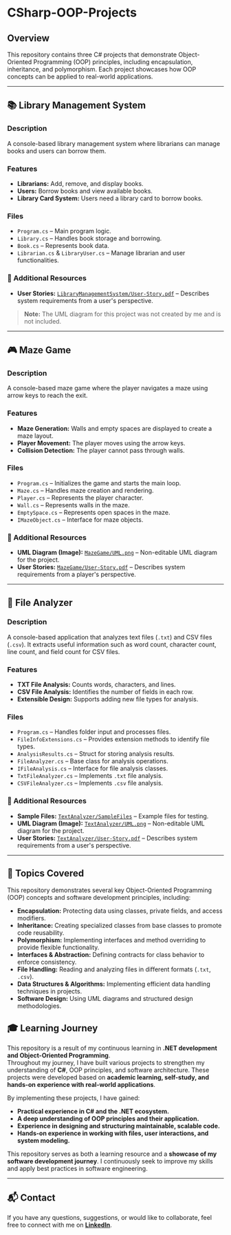 # CSharp-OOP-Projects

## Overview
This repository contains three C# projects that demonstrate Object-Oriented Programming (OOP) principles, including encapsulation, inheritance, and polymorphism. Each project showcases how OOP concepts can be applied to real-world applications.

---

## 📚 Library Management System
### Description
A console-based library management system where librarians can manage books and users can borrow them.

### Features
- **Librarians:** Add, remove, and display books.
- **Users:** Borrow books and view available books.
- **Library Card System:** Users need a library card to borrow books.

### Files
- `Program.cs` – Main program logic.
- `Library.cs` – Handles book storage and borrowing.
- `Book.cs` – Represents book data.
- `Librarian.cs` & `LibraryUser.cs` – Manage librarian and user functionalities.

### 📌 Additional Resources
- **User Stories:** [`LibraryManagementSystem/User-Story.pdf`](LibraryManagementSystem/User-Story.pdf) – Describes system requirements from a user's perspective.

> **Note:** The UML diagram for this project was not created by me and is not included.

---

## 🎮 Maze Game
### Description
A console-based maze game where the player navigates a maze using arrow keys to reach the exit.

### Features
- **Maze Generation:** Walls and empty spaces are displayed to create a maze layout.
- **Player Movement:** The player moves using the arrow keys.
- **Collision Detection:** The player cannot pass through walls.

### Files
- `Program.cs` – Initializes the game and starts the main loop.
- `Maze.cs` – Handles maze creation and rendering.
- `Player.cs` – Represents the player character.
- `Wall.cs` – Represents walls in the maze.
- `EmptySpace.cs` – Represents open spaces in the maze.
- `IMazeObject.cs` – Interface for maze objects.

### 📌 Additional Resources
- **UML Diagram (Image):** [`MazeGame/UML.png`](MazeGame/UML.png) – Non-editable UML diagram for the project.
- **User Stories:** [`MazeGame/User-Story.pdf`](MazeGame/User-Story.pdf) – Describes system requirements from a player's perspective.

---

## 📂 File Analyzer
### Description
A console-based application that analyzes text files (`.txt`) and CSV files (`.csv`). It extracts useful information such as word count, character count, line count, and field count for CSV files.

### Features
- **TXT File Analysis:** Counts words, characters, and lines.
- **CSV File Analysis:** Identifies the number of fields in each row.
- **Extensible Design:** Supports adding new file types for analysis.

### Files
- `Program.cs` – Handles folder input and processes files.
- `FileInfoExtensions.cs` – Provides extension methods to identify file types.
- `AnalysisResults.cs` – Struct for storing analysis results.
- `FileAnalyzer.cs` – Base class for analysis operations.
- `IFileAnalysis.cs` – Interface for file analysis classes.
- `TxtFileAnalyzer.cs` – Implements `.txt` file analysis.
- `CSVFileAnalyzer.cs` – Implements `.csv` file analysis.

### 📌 Additional Resources
- **Sample Files:** [`TextAnalyzer/SampleFiles`](TextAnalyzer/samples) – Example files for testing.
- **UML Diagram (Image):** [`TextAnalyzer/UML.png`](TextAnalyzer/UML.png) – Non-editable UML diagram for the project.
- **User Stories:** [`TextAnalyzer/User-Story.pdf`](TextAnalyzer/User-Story.pdf) – Describes system requirements from a user's perspective.

---

## 📌 Topics Covered
This repository demonstrates several key Object-Oriented Programming (OOP) concepts and software development principles, including:

- **Encapsulation:** Protecting data using classes, private fields, and access modifiers.
- **Inheritance:** Creating specialized classes from base classes to promote code reusability.
- **Polymorphism:** Implementing interfaces and method overriding to provide flexible functionality.
- **Interfaces & Abstraction:** Defining contracts for class behavior to enforce consistency.
- **File Handling:** Reading and analyzing files in different formats (`.txt`, `.csv`).
- **Data Structures & Algorithms:** Implementing efficient data handling techniques in projects.
- **Software Design:** Using UML diagrams and structured design methodologies.

## 🎓 Learning Journey
This repository is a result of my continuous learning in **.NET development and Object-Oriented Programming**.  
Throughout my journey, I have built various projects to strengthen my understanding of **C#**, OOP principles, and software architecture. These projects were developed based on **academic learning, self-study, and hands-on experience with real-world applications**.

By implementing these projects, I have gained:
- **Practical experience in C# and the .NET ecosystem.**
- **A deep understanding of OOP principles and their application.**
- **Experience in designing and structuring maintainable, scalable code.**
- **Hands-on experience in working with files, user interactions, and system modeling.**

This repository serves as both a learning resource and a **showcase of my software development journey**. I continuously seek to improve my skills and apply best practices in software engineering.

---

## 📬 Contact  
If you have any questions, suggestions, or would like to collaborate, feel free to connect with me on **[LinkedIn](https://www.linkedin.com/in/sarahesham/)**.
